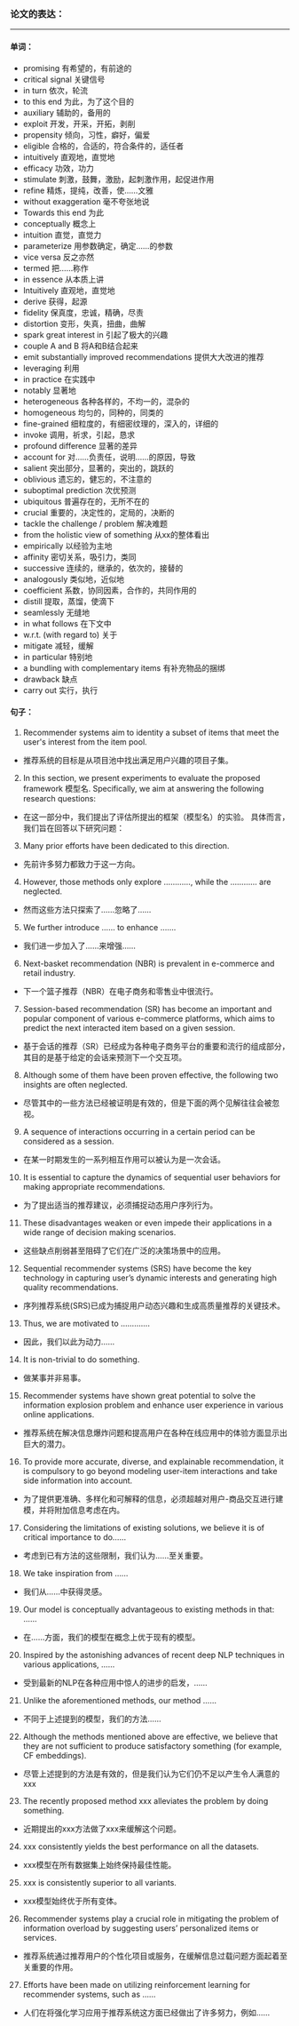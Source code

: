 ### 论文的表达：

---

#### 单词：

- promising    有希望的，有前途的
- critical signal   关键信号
- in turn   依次，轮流
- to this end  为此，为了这个目的
- auxiliary  辅助的，备用的
- exploit  开发，开采，开拓，剥削
- propensity  倾向，习性，癖好，偏爱
- eligible  合格的，合适的，符合条件的，适任者
- intuitively  直观地，直觉地
- efficacy  功效，功力
- stimulate  刺激，鼓舞，激励，起刺激作用，起促进作用
- refine  精炼，提纯，改善，使……文雅
- without exaggeration  毫不夸张地说
- Towards this end  为此
- conceptually  概念上
- intuition  直觉，直觉力
- parameterize  用参数确定，确定……的参数
- vice versa  反之亦然
- termed  把……称作
- in essence  从本质上讲
- Intuitively  直观地，直觉地
- derive  获得，起源
- fidelity  保真度，忠诚，精确，尽责
- distortion 变形，失真，扭曲，曲解
- spark great interest in  引起了极大的兴趣
- couple A and B  将A和B结合起来
- emit substantially improved recommendations  提供大大改进的推荐
- leveraging  利用
- in practice  在实践中
- notably  显著地
- heterogeneous  各种各样的，不均一的，混杂的
- homogeneous  均匀的，同种的，同类的
- fine-grained  细粒度的，有细密纹理的，深入的，详细的
- invoke  调用，祈求，引起，恳求
- profound difference  显著的差异
- account for  对……负责任，说明……的原因，导致
- salient  突出部分，显著的，突出的，跳跃的
- oblivious  遗忘的，健忘的，不注意的
- suboptimal prediction  次优预测
- ubiquitous  普遍存在的，无所不在的
- crucial  重要的，决定性的，定局的，决断的
- tackle the challenge / problem  解决难题
- from the holistic view of something  从xx的整体看出
- empirically  以经验为主地
- affinity  密切关系，吸引力，类同
- successive  连续的，继承的，依次的，接替的
- analogously  类似地，近似地
- coefficient  系数，协同因素，合作的，共同作用的
- distill  提取，蒸馏，使滴下
- seamlessly  无缝地
- in what follows  在下文中
- w.r.t. (with regard to)  关于
- mitigate  减轻，缓解
- in particular  特别地
- a bundling with complementary items  有补充物品的捆绑
- drawback  缺点
- carry out  实行，执行



#### 句子：

1. Recommender systems aim to identity a subset of items that meet the user's interest from the item pool.​

- 推荐系统的目标是从项目池中找出满足用户兴趣的项目子集。

2. In this section, we present experiments to evaluate the proposed framework 模型名. Specifically, we aim at answering the following research questions: 

-  在这一部分中，我们提出了评估所提出的框架（模型名）的实验。 具体而言，我们旨在回答以下研究问题：

3. Many prior efforts have been dedicated to this direction.

- 先前许多努力都致力于这一方向。

4. However, those methods only explore …………, while the ………… are neglected.

- 然而这些方法只探索了……忽略了……

5. We further introduce …… to enhance …….

- 我们进一步加入了……来增强……

6. Next-basket recommendation (NBR) is prevalent in e-commerce and retail industry.

-  下一个篮子推荐（NBR）在电子商务和零售业中很流行。

7. Session-based recommendation (SR) has become an important and popular component of various e-commerce platforms, which aims to predict the next interacted item based on a given session.

-  基于会话的推荐（SR）已经成为各种电子商务平台的重要和流行的组成部分，其目的是基于给定的会话来预测下一个交互项。

8. Although some of them have been proven effective, the following two insights are often neglected.

- 尽管其中的一些方法已经被证明是有效的，但是下面的两个见解往往会被忽视。

9.  A sequence of interactions occurring in a certain period can be considered as a session.

- 在某一时期发生的一系列相互作用可以被认为是一次会话。

10.  It is essential to capture the dynamics of sequential user behaviors for making appropriate recommendations.

- 为了提出适当的推荐建议，必须捕捉动态用户序列行为。

11.  These disadvantages weaken or even impede their applications in a wide range of decision making scenarios.

- 这些缺点削弱甚至阻碍了它们在广泛的决策场景中的应用。

12. Sequential recommender systems (SRS) have become the key technology in capturing user’s dynamic interests and generating high quality recommendations.

- 序列推荐系统(SRS)已成为捕捉用户动态兴趣和生成高质量推荐的关键技术。

13. Thus, we are motivated to ………….

- 因此，我们以此为动力……

14.  It is non-trivial to do something.

- 做某事并非易事。

15. Recommender systems have shown great potential to solve the information explosion problem and enhance user experience in various online applications. 

- 推荐系统在解决信息爆炸问题和提高用户在各种在线应用中的体验方面显示出巨大的潜力。

16. To provide more accurate, diverse, and explainable recommendation, it is compulsory to go beyond modeling user-item interactions and take side information into account.

- 为了提供更准确、多样化和可解释的信息，必须超越对用户-商品交互进行建模，并将附加信息考虑在内。

17. Considering the limitations of existing solutions, we believe it is of critical importance to do……

- 考虑到已有方法的这些限制，我们认为……至关重要。

18. We take inspiration from ……

- 我们从……中获得灵感。

19. Our model is conceptually advantageous to existing methods in that: ……

- 在……方面，我们的模型在概念上优于现有的模型。

20. Inspired by the astonishing advances of recent deep NLP techniques in various applications, ……

- 受到最新的NLP在各种应用中惊人的进步的启发，……

21. Unlike the aforementioned methods, our method ……

- 不同于上述提到的模型，我们的方法……

22. Although the methods mentioned above are effective, we believe that they are not sufficient to produce satisfactory something (for example, CF embeddings).

- 尽管上述提到的方法是有效的，但是我们认为它们仍不足以产生令人满意的xxx

23. The recently proposed method xxx alleviates the problem by doing something.

- 近期提出的xxx方法做了xxx来缓解这个问题。

24. xxx consistently yields the best performance on all the datasets.

- xxx模型在所有数据集上始终保持最佳性能。

25. xxx is consistently superior to all variants.

- xxx模型始终优于所有变体。

26. Recommender systems play a crucial role in mitigating the problem of information overload by suggesting users’ personalized items or services.

- 推荐系统通过推荐用户的个性化项目或服务，在缓解信息过载问题方面起着至关重要的作用。

27. Efforts have been made on utilizing reinforcement learning for recommender systems, such as ……

- 人们在将强化学习应用于推荐系统这方面已经做出了许多努力，例如……





